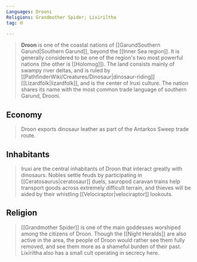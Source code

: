 ```yaml
---
Languages: Drooni
Religions: Grandmother Spider; Lixiriltha
tag: 🌐

---
```


> **Droon** is one of the coastal nations of [[GarundSouthern Garund|Southern Garund]], beyond the [[Inner Sea region]]. It is generally considered to be one of the region's two most powerful nations (the other is [[Holomog]]). The land consists mainly of swampy river deltas, and is ruled by [[PathfinderWiki/Creatures/Dinosaur|dinosaur-riding]] [[Lizardfolk|lizardfolk]], and is the center of Iruxi culture.
> The nation shares its name with the most common trade language of southern Garund, Drooni.



## Economy

> Droon exports dinosaur leather as part of the Antarkos Sweep trade route.


## Inhabitants

> Iruxi are the central inhabitants of Droon that interact greatly with dinosaurs. Nobles settle feuds by participating in [[Ceratosaurus|ceratosaur]] duels, sauropod caravan trains help transport goods across extremely difficult terrain, and thieves will be aided by their whistling [[Velociraptor|velociraptor]] lookouts.


## Religion

> [[Grandmother Spider]] is one of the main goddesses worshiped among the citizens of Droon. Though the [[Night Heralds]] are also active in the area, the people of Droon would rather see them fully removed, and see them more as a shameful burden of their past.
> Lixiriltha also has a small cult operating in secrecy here.








